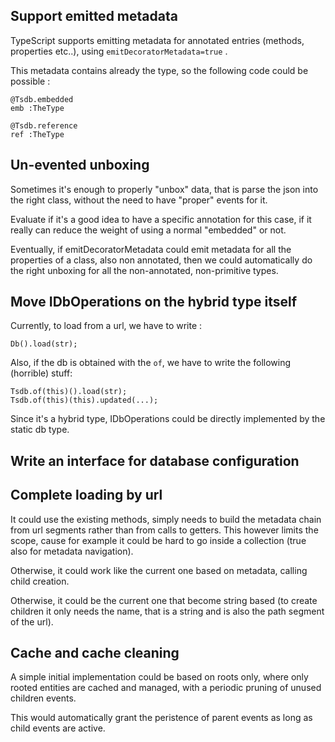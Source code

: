 
Support emitted metadata
------------------------

TypeScript supports emitting metadata for annotated entries (methods, properties etc..), using
``emitDecoratorMetadata=true`` .

This metadata contains already the type, so the following code could be possible :

```
@Tsdb.embedded
emb :TheType

@Tsdb.reference
ref :TheType
```


Un-evented unboxing
-------------------

Sometimes it's enough to properly "unbox" data, that is parse the json into the right class,
without the need to have "proper" events for it.

Evaluate if it's a good idea to have a specific annotation for this case, if it really can 
reduce the weight of using a normal "embedded" or not.

Eventually, if emitDecoratorMetadata could emit metadata for all the properties of a class,
also non annotated, then we could automatically do the right unboxing for all the non-annotated,
non-primitive types.


Move IDbOperations on the hybrid type itself
--------------------------------------------

Currently, to load from a url, we have to write :

```
Db().load(str);
```

Also, if the db is obtained with the ``of``, we have to write the following (horrible) stuff:

```
Tsdb.of(this)().load(str);
Tsdb.of(this)(this).updated(...);
```

Since it's a hybrid type, IDbOperations could be directly implemented by the static db type.


Write an interface for database configuration
---------------------------------------------


Complete loading by url
-----------------------

It could use the existing methods, simply needs to build the metadata chain from url segments
rather than from calls to getters. This however limits the scope, cause for example it could be
hard to go inside a collection (true also for metadata navigation).

Otherwise, it could work like the current one based on metadata, calling child creation.

Otherwise, it could be the current one that become string based (to create children it only needs
the name, that is a string and is also the path segment of the url).


Cache and cache cleaning
------------------------

A simple initial implementation could be based on roots only, where only rooted entities
are cached and managed, with a periodic pruning of unused children events.

This would automatically grant the peristence of parent events as long as child events are active.

